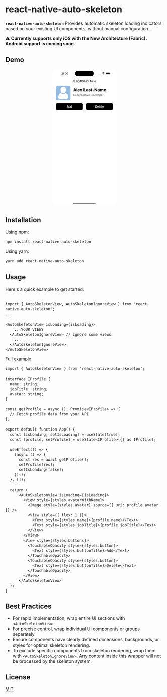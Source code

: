 # react-native-auto-skeleton

**`react-native-auto-skeleton`** Provides automatic skeleton loading indicators based on your existing UI components, without manual configuration..

⚠️ **Currently supports only iOS with the New Architecture (Fabric). Android support is coming soon.**

## Demo
<p align="center">
<img src="./assets/demo.gif" width="200" alt="react-native-auto-skeleton demo" />
</p>

## Installation

Using npm:
```bash
npm install react-native-auto-skeleton
```

Using yarn:
```bash
yarn add react-native-auto-skeleton
```

## Usage

Here's a quick example to get started:


```tsx

import { AutoSkeletonView, AutoSkeletonIgnoreView } from 'react-native-auto-skeleton';
...

<AutoSkeletonView isLoading={isLoading}>
    ...YOUR VIEWS
  <AutoSkeletonIgnoreView> // ignore some views
    ...
  </AutoSkeletonIgnoreView>
</AutoSkeletonView>
```

Full example

```tsx
import { AutoSkeletonView } from 'react-native-auto-skeleton';

interface IProfile {
  name: string;
  jobTitle: string;
  avatar: string;
}

const getProfile = async (): Promise<IProfile> => {
  // Fetch profile data from your API
};

export default function App() {
  const [isLoading, setIsLoading] = useState(true);
  const [profile, setProfile] = useState<IProfile>({} as IProfile);

  useEffect(() => {
    (async () => {
      const res = await getProfile();
      setProfile(res);
      setIsLoading(false);
    })();
  }, []);

  return (
      <AutoSkeletonView isLoading={isLoading}>
        <View style={styles.avatarWithName}>
          <Image style={styles.avatar} source={{ uri: profile.avatar }} />
          <View style={{ flex: 1 }}>
            <Text style={styles.name}>{profile.name}</Text>
            <Text style={styles.jobTitle}>{profile.jobTitle}</Text>
          </View>
        </View>
        <View style={styles.buttons}>
          <TouchableOpacity style={styles.button}>
            <Text style={styles.buttonTitle}>Add</Text>
          </TouchableOpacity>
          <TouchableOpacity style={styles.button}>
            <Text style={styles.buttonTitle}>Delete</Text>
          </TouchableOpacity>
        </View>
      </AutoSkeletonView>
  );
}
```

## Best Practices

- For rapid implementation, wrap entire UI sections with `<AutoSkeletonView>`.
- For precise control, wrap individual UI components or groups separately.
- Ensure components have clearly defined dimensions, backgrounds, or styles for optimal skeleton rendering.
- To exclude specific components from skeleton rendering, wrap them with `<AutoSkeletonIgnoreView>`. Any content inside this wrapper will not be processed by the skeleton system.

## License

[MIT](LICENSE)
